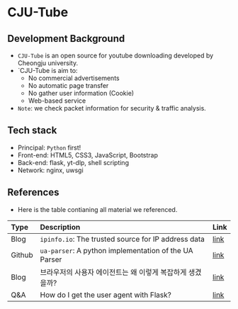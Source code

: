 # CJU-Tube

## Development Background

- `CJU-Tube` is an open source for youtube downloading developed by Cheongju university.
- `CJU-Tube is aim to:
  - No commercial advertisements
  - No automatic page transfer
  - No gather user information (Cookie)
  - Web-based service
- `Note`: we check packet information for security & traffic analysis.

## Tech stack

- Principal: `Python` first!
- Front-end: HTML5, CSS3, JavaScript, Bootstrap
- Back-end: flask, yt-dlp, shell scripting
- Network: nginx, uwsgi

## References

- Here is the table contianing all material we referenced.

|Type|Description|Link|
|:--|:--|:--|
|Blog|`ipinfo.io`: The trusted source for IP address data|[link](https://ipinfo.io/)|
|Github|`ua-parser`: A python implementation of the UA Parser|[link](https://github.com/ua-parser/uap-python)|
|Blog|브라우저의 사용자 에이전트는 왜 이렇게 복잡하게 생겼을까?|[link](https://wormwlrm.github.io/2021/10/11/Why-User-Agent-string-is-so-complex.html)|
|Q&A|How do I get the user agent with Flask?|[link](https://stackoverflow.com/questions/9878020/how-do-i-get-the-user-agent-with-flask)|